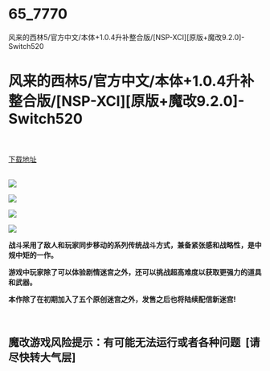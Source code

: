# 65_7770
风来的西林5/官方中文/本体+1.0.4升补整合版/[NSP-XCI][原版+魔改9.2.0]-Switch520
# 风来的西林5/官方中文/本体+1.0.4升补整合版/[NSP-XCI][原版+魔改9.2.0]-Switch520
 <br/></br>
[下载地址](https://www.switch520.cc/article/7770 "下载地址")
<br/></br>

<p><strong><img src="https://www.switch520.cc/muke_img/upload_art_editor_20201204-1_a58df96d74e8ed459be3200dd9ba863b.jpg"></strong></p>
<p><strong><img src="https://www.switch520.cc/muke_img/upload_art_editor_20201204-1_88f75ee3733b7ee93e1d9c00eb64b640.jpg"></strong></p>
<p><strong><img src="https://www.switch520.cc/muke_img/upload_art_editor_20201204-1_92451cfdc120f491b84e9dad10ec418d.jpg"></strong></p>
<p><strong><img src="https://www.switch520.cc/muke_img/upload_art_editor_20201204-1_301c439055f0ce3b97d227f163a2dc44.jpg"></strong></p>
<p><strong>战斗采用了敌人和玩家同步移动的系列传统战斗方式，兼备紧张感和战略性，是中规中矩的一作。</strong></p>
<p><strong>游戏中玩家除了可以体验剧情迷宫之外，还可以挑战超高难度以获取更强力的道具和武器。</strong></p>
<p><strong>本作除了在初期加入了五个原创迷宫之外，发售之后也将陆续配信新迷宫!</strong></p>
<p>&nbsp;</p>
<h2>魔改游戏风险提示：有可能无法运行或者各种问题 &nbsp;[请尽快转大气层]</h2>



<p>&nbsp;</p>
